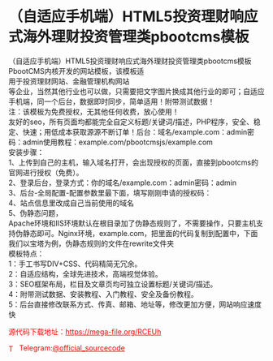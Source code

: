# （自适应手机端）HTML5投资理财响应式海外理财投资管理类pbootcms模板

（自适应手机端）HTML5投资理财响应式海外理财投资管理类pbootcms模板PbootCMS内核开发的网站模板，该模板适<br>用于投资理财网站、金融管理机构网站<br>等企业，当然其他行业也可以做，只需要把文字图片换成其他行业的即可；自适应手机端，同一个后台，数据即时同步，简单适用！附带测试数据！<br>注：该模板为免费授权，无其他任何收费，放心使用！<br>友好的seo，所有页面均都能完全自定义标题/关键词/描述，PHP程序，安全、稳定、快速；用低成本获取源源不断订单！后台：域名/example.com：admin密码：admin使用教程：example.com/pbootcmsjs/example.com<br>安装步骤：<br>1、上传到自己的主机，输入域名打开，会出现授权的页面，直接到pbootcms的官网进行授权（免费）。<br>2、登录后台，登录方式：你的域名/example.com：admin密码：admin<br>3、后台-全局配置-配置参数里最下面，填写刚刚申请的授权码：<br>4、站点信息里改成自己当前使用的域名<br>5、伪静态问题，<br>Apache环境和IIS环境默认在根目录加了伪静态规则了，不需要操作，只要主机支持伪静态即可。Nginx环境，example.com，把里面的代码复制到配置中，下面我们以宝塔为例，伪静态规则的文件在rewrite文件夹<br>模板特点：<br>1：手工书写DIV+CSS、代码精简无冗余。<br>2：自适应结构，全球先进技术，高端视觉体验。<br>3：SEO框架布局，栏目及文章页均可独立设置标题/关键词/描述。<br>4：附带测试数据、安装教程、入门教程、安全及备份教程。<br>5：后台直接修改联系方式、传真、邮箱、地址等，修改更加方便，网站响应速度快<br>


<p style="color: red;">源代码下载地址：<a href="https://mega-file.org/RCEUh" style="color: red;">https://mega-file.org/RCEUh</a></p><p style="color: red;"><img src="https://cdn-icons-png.flaticon.com/512/2111/2111646.png" alt="Telegram Icon" style="width: 16px; vertical-align: middle; margin-right: 5px;">Telegram:<a href="https://t.me/official_sourcecode" style="color: red;">@official_sourcecode</a></p>